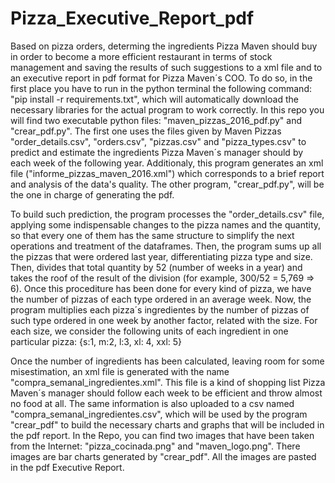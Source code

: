 # Pizza_Executive_Report_pdf
Based on pizza orders, determing the ingredients Pizza Maven should buy in order to become a more efficient restaurant in terms of stock management
and saving the results of such suggestions to a xml file and to an executive report in pdf format for Pizza Maven´s COO. To do so, in the first place
you have to run in the python terminal the following command: "pip install -r requirements.txt", which will automatically download the necessary
libraries for the actual program to work correctly. In this repo you will find two executable python files: "maven_pizzas_2016_pdf.py" and "crear_pdf.py".
The first one uses the files given by Maven Pizzas "order_details.csv", "orders.csv", "pizzas.csv" and "pizza_types.csv" to predict and estimate the
ingredients Pizza Maven´s manager should by each week of the following year. Additionaly, this program generates an xml file ("informe_pizzas_maven_2016.xml")
which corresponds to a brief report and analysis of the data's quality. The other program, "crear_pdf.py", will be the one in charge of generating the pdf.

To build such prediction, the program processes the "order_details.csv" file, applying some indispensable changes to the pizza names and the quantity,
so that every one of them has the same structure to simplify the next operations and treatment of the dataframes. Then, the program sums up all the pizzas
that were ordered last year, differentiating pizza type and size. Then, divides that total quantity by 52 (number of weeks in a year) and takes the roof of
the result of the division (for example, 300/52 = 5,769 => 6). Once this procediture has been done for every kind of pizza, we have the number of pizzas of
each type ordered in an average week. Now, the program multiplies each pizza´s ingredientes by the number of pizzas of such type ordered in one week by
another factor, related with the size. For each size, we consider the following units of each ingredient in one particular pizza: {s:1, m:2, l:3, xl: 4, xxl: 5}

Once the number of ingredients has been calculated, leaving room for some misestimation, an xml file is generated with the name "compra_semanal_ingredientes.xml".
This file is a kind of shopping list Pizza Maven´s manager should follow each week to be efficient and throw almost no food at all. The same information is also
uploaded to a csv named "compra_semanal_ingredientes.csv", which will be used by the program "crear_pdf" to build the necessary charts and graphs that will be
included in the pdf report. In the Repo, you can find two images that have been taken from the Internet: "pizza_cocinada.png" and "maven_logo.png". There images
are bar charts generated by "crear_pdf". All the images are pasted in the pdf Executive Report.
